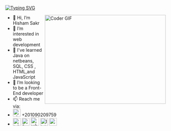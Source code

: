 [![Typing SVG](https://readme-typing-svg.herokuapp.com?font=Fira+Code&weight=600&size=30&pause=1000&width=1000&lines=%F0%9F%91%8B+Hi%2C+I%E2%80%99m+Hisham+Sakr;%F0%9F%91%80+I%E2%80%99m+interested+in+web+development;%F0%9F%8C%B1+I've+learned+Java+on+netbeans%2C+SQL%2C+CSS+%2C+HTML%2Cand+JS;%F0%9F%92%9E%EF%B8%8F+I%E2%80%99m+looking+to+be+a+UX)](https://git.io/typing-svg)

<img align="right" src="https://media.giphy.com/media/SWoSkN6DxTszqIKEqv/giphy.gif" alt="Coder GIF" width="380" height="280">

- 👋 Hi, I’m Hisham Sakr
- 👀 I’m interested in web development
- 🌱 I've learned Java on netbeans, SQL, CSS , HTML,and JavaScript
- 💞️ I’m looking to be a Front-End developer
- 📫 Reach me via:
-   <a href="tel:+2 109 020 9759"><img width="24" height="24" src="https://img.icons8.com/3d-fluency/94/phone.png" alt="phone"/></a> +201090209759
-   <a href="https://t.me/hishamls"><img width="24" height="24" src="https://img.icons8.com/3d-fluency/94/telegram.png" alt="telegram"/></a>
   <a href="https://m.me/hishamls"><img width="24" height="24" src="https://img.icons8.com/3d-fluency/94/facebook-messenger.png"
      alt="facebook-messenger" /></a>
 <a href="https://wa.me/+201090209759" target="_blank"> <img width="26" height="26" src="https://img.icons8.com/3d-fluency/94/whatsapp.png" alt="whatsapp"/></a>
   <a href="https://www.linkedin.com/in/hishamls/"><img width="24" height="24" src="https://img.icons8.com/3d-fluency/94/linkedin.png" alt="linkedin"/></a>
   <a href="mailto:modernhisham@gmail.com"><img width="24" height="24" src="https://img.icons8.com/3d-fluency/94/gmail.png" alt="gmail"/></a>



<!---
hishamls/hishamls is a ✨ special ✨ repository because its `README.md` (this file) appears on your GitHub profile.
You can click the Preview link to take a look at your changes.
--->
